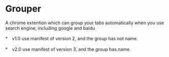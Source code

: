 # Grouper
A chrome extention which can group your tabs automatically when you use search engine, including google and baidu

*　v1.0 use manifest of version 2, and the group has not name.

*　v2.0 use manifest of version 3, and the group has name.
